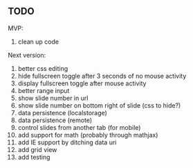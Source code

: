 TODO
----

MVP:

1.	clean up code

Next version:

1.	better css editing
2.	hide fullscreen toggle after 3 seconds of no mouse activity
3.	display fullscreen toggle after mouse activity
4.	better range input
5.	show slide number in url
6.	show slide number on bottom right of slide (css to hide?)
7.	data persistence (localstorage)
8.	data persistence (remote)
9.	control slides from another tab (for mobile)
10.	add support for math (probably through mathjax)
11.	add IE support by ditching data uri
12.	add grid view
13.	add testing
